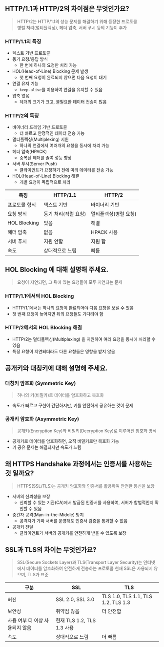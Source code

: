 ## HTTP/1.1과 HTTP/2의 차이점은 무엇인가요?
> HTTP/2는 HTTP/1.1의 성능 문제를 해결하기 위해 등장한 프로토콜\
> 병렬 처리(멀티플렉싱), 헤더 압축, 서버 푸시 등의 기능이 추가

### HTTP/1.1의 특징
- 텍스트 기반 프로토콜
- 동기 요청/응답 방식
    - 한 번에 하나의 요청만 처리 가능
- HOL(Head-of-Line) Blocking 문제 발생
    - 첫 번째 요청이 완료되지 않으면 다음 요청이 대기
- 연결 유지 기능
    - `keep-alive`를 이용하여 연결을 유지할 수 있음
- 압축 없음
    - 헤더의 크기가 크고, 불필요한 데이터 전송이 많음

### HTTP/2의 특징
- 바이너리 프레임 기반 프로토콜
    - 더 빠르고 안정적인 데이터 전송 가능
- 멀티플렉싱(Multiplexing) 지원
    - 하나의 연결에서 여러개의 요청을 동시에 처리 가능
- 헤더 압축(HPACK)
    - 중복된 헤더를 줄여 성능 향상
- 서버 푸시(Server Push)
    - 클라이언트가 요청하기 전에 미리 데이터를 전송 가능
- HOL(Head-of-Line) Blocking 해결
    - 개별 요청이 독립적으로 처리

|특징|HTTP/1.1|HTTP/2|
|--|--|--|
|프로토콜 형식|텍스트 기반|바이너리 기반|
|요청 방식|동기 처리(직렬 요청)|멀티플렉싱(병렬 요청)|
|HOL Blocking|있음|해결|
|헤더 압축|없음|HPACK 사용|
|서버 푸시|지원 안함|지원 함|
|속도|상대적으로 느림|빠름|

## HOL Blocking 에 대해 설명해 주세요.
> 요청이 지연되면, 그 뒤에 있는 요청들이 모두 지연되는 문제

### HTTP/1.1에서의 HOL Blocking
- HTTP/1.1에서는 하나의 요청이 완료되어야 다음 요청을 보낼 수 있음
- 첫 번째 요청이 늦어지면 뒤의 요청들도 기다려야 함

### HTTP/2에서의 HOL Blocking 해결
- HTTP/2는 멀티플렉싱(Multiplexing) 을 지원하여 여러 요청을 동시에 처리할 수 있음
- 특정 요청이 지연되더라도 다른 요청들은 영향을 받지 않음
  
## 공개키와 대칭키에 대해 설명해 주세요.

### 대칭키 암호화 (Symmetric Key)
> 하나의 키(비밀키)로 데이터를 암호화하고 복호화
- 속도가 빠르고 구현이 간단하지만, 키를 안전하게 공유하는 것이 문제

### 공개키 암호화 (Asymmetric Key)
> 공개키(Encryption Key)와 비밀키(Decryption Key)로 이루어진 암호화 방식
- 공개키로 데이터를 암호화하면, 오직 비밀키로만 복호화 가능
- 키 공유 문제는 해결되지만 속도가 느림

## 왜 HTTPS Handshake 과정에서는 인증서를 사용하는 것 일까요?
> HTTPS(SSL/TLS)는 공개키 암호화와 인증서를 활용하여 안전한 통신을 보장
- 서버의 신뢰성을 보장
    - 신뢰할 수 있는 기관(CA)에서 발급된 인증서를 사용하여, 서버가 합법적인지 확인할 수 있음
- 중간자 공격(Man-in-the-Middle) 방지
    - 공격자가 가짜 서버를 운영해도 인증서 검증을 통과할 수 없음
- 공개키 전달
    - 클라이언트가 서버의 공개키를 안전하게 받을 수 있도록 보장

## SSL과 TLS의 차이는 무엇인가요?
> SSL(Secure Sockets Layer)과 TLS(Transport Layer Security)는 인터넷에서 데이터를 암호화하여 안전하게 전송하는 프로토콜
> 현재 SSL은 사용되지 않으며, TLS가 표준

|구분|SSL|TLS|
|--|--|--|
|버전|SSL 2.0, SSL 3.0|TLS 1.0, TLS 1.1, TLS 1.2, TLS 1.3|
|보안성|취약점 많음|더 안전함|
|사용 여부	더 이상 사용되지 않음|현재 TLS 1.2, TLS 1.3 사용|
|속도|상대적으로 느림|더 빠름
